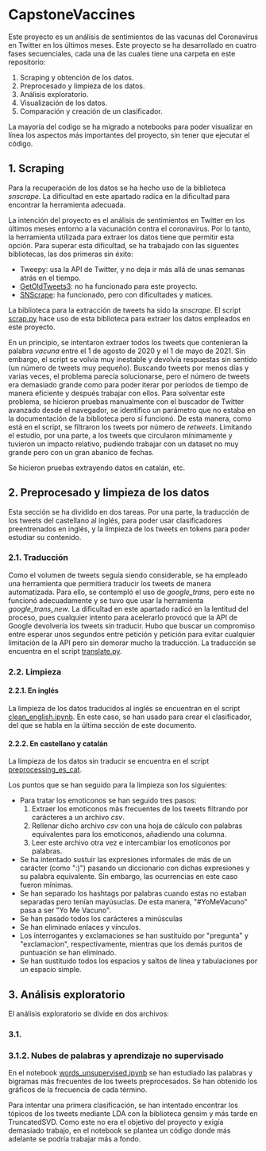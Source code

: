 # CapstoneVaccines

Este proyecto es un análisis de sentimientos de las vacunas del Coronavirus en Twitter en los últimos meses. Este proyecto se ha desarrollado en cuatro fases secuenciales, cada una de las cuales tiene una carpeta en este repositorio:

1. Scraping y obtención de los datos.
2. Preprocesado y limpieza de los datos.
3. Análisis exploratorio.
4. Visualización de los datos.
5. Comparación y creación de un clasificador.

La mayoría del codigo se ha migrado a notebooks para poder visualizar en línea los aspectos más importantes del proyecto, sin tener que ejecutar el código.

## 1. Scraping

Para la recuperación de los datos se ha hecho uso de la biblioteca _snscrape_. La dificultad en este apartado radica en la dificultad para encontrar la herramienta adecuada.

La intención del proyecto es el análisis de sentimientos en Twitter en los últimos meses entorno a la vacunación contra el coronavirus. Por lo tanto, la herramienta utilizada para extraer los datos tiene que permitir esta opción. Para superar esta dificultad, se ha trabajado con las siguentes bibliotecas, las dos primeras sin éxito:
- Tweepy: usa la API de Twitter, y no deja ir más allá de unas semanas atrás en el tiempo.
- [GetOldTweets3](https://github.com/Mottl/GetOldTweets3): no ha funcionado para este proyecto.
- [SNScrape](https://github.com/JustAnotherArchivist/snscrape): ha funcionado, pero con dificultades y matices.

La biblioteca para la extracción de tweets ha sido la _snscrape_. El script [scrap.py](scrap.py) hace uso de esta biblioteca para extraer los datos empleados en este proyecto.

En un principio, se intentaron extraer todos los tweets que contenieran la palabra _vacuna_ entre el 1 de agosto de 2020 y el 1 de mayo de 2021. Sin embargo, el script se volvía muy inestable y devolvía respuestas sin sentido (un número de tweets muy pequeño). Buscando tweets por menos días y varias veces, el problema parecía solucionarse, pero el número de tweets era demasiado grande como para poder iterar por períodos de tiempo de manera eficiente y después trabajar con ellos. Para solventar este problema, se hicieron pruebas manualmente con el buscador de Twitter avanzado desde el navegador, se identifico un parámetro que no estaba en la documentación de la biblioteca pero sí funcionó. De esta manera, como está en el script, se filtraron los tweets por número de _retweets_. Limitando el estudio, por una parte, a los tweets que circularon mínimamente y tuvieron un impacto relativo, pudiendo trabajar con un dataset no muy grande pero con un gran abanico de fechas.

Se hicieron pruebas extrayendo datos en catalán, etc.

## 2. Preprocesado y limpieza de los datos

Esta sección se ha dividido en dos tareas. Por una parte, la traducción de los tweets del castellano al inglés, para poder usar clasificadores preentrenados en inglés, y la limpieza de los tweets en tokens para poder estudiar su contenido.

### 2.1. Traducción

Como el volumen de tweets seguía siendo considerable, se ha empleado una herramienta que permitiera traducir los tweets de manera automatizada. Para ello, se contempló el uso de *google_trans*, pero este no funcionó adecuadamente y se tuvo que usar la herramienta *google_trans_new*. La dificultad en este apartado radicó en la lentitud del proceso, pues cualquier intento para acelerarlo provocó que la API de Google devolvería los tweets sin traducir. Hubo que buscar un compromiso entre esperar unos segundos entre petición y petición para evitar cualquier limitación de la API pero sin demorar mucho la traducción. La traducción se encuentra en el script [translate.py](preprocessing/translate.py).

### 2.2. Limpieza

#### 2.2.1. En inglés

La limpieza de los datos traducidos al inglés se encuentran en el script [clean_english.ipynb](preprocessing/clean_english.ipynb). En este caso, se han usado para crear el clasificador, del que se habla en la última sección de este documento.

#### 2.2.2. En castellano y catalán

La limpieza de los datos sin traducir se encuentra en el script [preprocessing_es_cat](preprocessing/preprocessing_es_cat.py).

Los puntos que se han seguido para la limpieza son los siguientes:
- Para tratar los emoticonos se han seguido tres pasos:
  1. Extraer los emoticonos más frecuentes de los tweets filtrando por carácteres a un archivo _csv_.
  2. Rellenar dicho archivo _csv_ con una hoja de cálculo con palabras equivalentes para los emoticonos, añadiendo una columna.
  3. Leer este archivo otra vez e intercambiar los emoticonos por palabras.
- Se ha intentado sustuir las expresiones informales de más de un carácter (como ":)") pasando un diccionario con dichas expresiones y su palabra equivalente. Sin embargo, las ocurrencias en este caso fueron mínimas.
- Se han separado los hashtags por palabras cuando estas no estaban separadas pero tenían mayúsuclas. De esta manera, "#YoMeVacuno" pasa a ser "Yo Me Vacuno".
- Se han pasado todos los carácteres a minúsculas
- Se han eliminado enlaces y vínculos.
- Los interrogantes y exclamaciones se han sustituido por "pregunta" y "exclamacion", respectivamente, mientras que los demás puntos de puntuación se han eliminado.
- Se han sustituido todos los espacios y saltos de línea y tabulaciones por un espacio simple.

## 3. Análisis exploratorio

El análisis exploratorio se divide en dos archivos:

### 3.1.

### 3.1.2. Nubes de palabras y aprendizaje no supervisado

En el notebook [words_unsupervised.ipynb](exploratory/words_unsupervised.ipynb) se han estudiado las palabras y bigramas más frecuentes de los tweets preprocesados. Se han obtenido los gráficos de la frecuencia de cada término.

Para intentar una primera clasificación, se han intentado encontrar los tópicos de los tweets mediante LDA con la biblioteca gensim y más tarde en TruncatedSVD. Como este no era el objetivo del proyecto y exigía demasiado trabajo, en el notebook se plantea un código donde más adelante se podría trabajar más a fondo.


